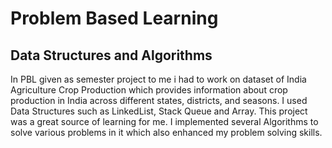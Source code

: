 # Problem Based Learning
## Data Structures and Algorithms
In PBL given as semester project to me i had to work on dataset of India Agriculture Crop Production which provides information about crop production in India across different states, districts, and seasons.
I used Data Structures such as LinkedList, Stack Queue and Array.
This project was a great source of learning for me.
I implemented several Algorithms to solve various problems in it which also enhanced my problem solving skills.
